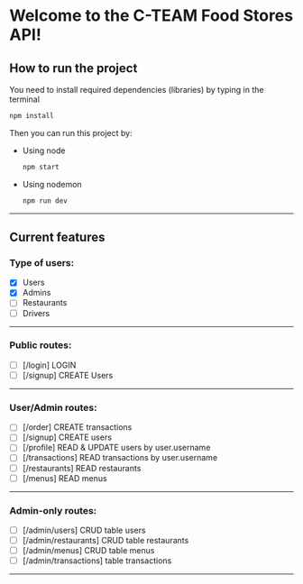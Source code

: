 # Welcome to the C-TEAM Food Stores API!
## How to run the project
You need to install required dependencies (libraries) by typing in the terminal
```bash
npm install
```
Then you can run this project by:
- Using node
  ```bash
  npm start
  ```
- Using nodemon
  ```bash
  npm run dev
  ```
  
----------
  
  
## Current features

### Type of users:

- [x] Users
- [x] Admins
- [ ] Restaurants
- [ ] Drivers

----------

### Public routes:
- [ ] [/login] LOGIN
- [ ] [/signup] CREATE Users

----------

### User/Admin routes:

- [ ] [/order] CREATE transactions
- [ ] [/signup] CREATE users
- [ ] [/profile] READ & UPDATE users by user.username
- [ ] [/transactions] READ transactions by user.username
- [ ] [/restaurants] READ restaurants
- [ ] [/menus] READ menus

----------

### Admin-only routes:

- [ ] [/admin/users] CRUD table users
- [ ] [/admin/restaurants] CRUD table restaurants
- [ ] [/admin/menus] CRUD table menus
- [ ] [/admin/transactions] table transactions

----------
